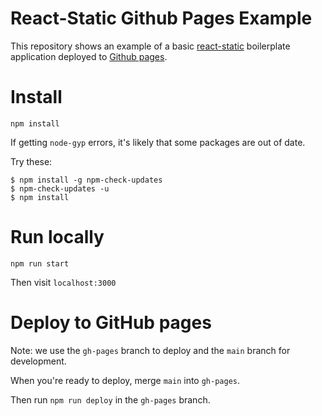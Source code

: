 # React-Static Github Pages Example

This repository shows an example of a basic [react-static](https://github.com/nozzle/react-static) boilerplate application deployed to [Github pages](https://pages.github.com/).

# Install

```
npm install
```

If getting `node-gyp` errors, it's likely that some packages are out of date.

Try these:
```
$ npm install -g npm-check-updates
$ npm-check-updates -u
$ npm install
```

# Run locally

```
npm run start
```

Then visit `localhost:3000`

# Deploy to GitHub pages

Note: we use the `gh-pages` branch to deploy and the `main` branch for development.

When you're ready to deploy, merge `main` into `gh-pages`.

Then run `npm run deploy` in the `gh-pages` branch.